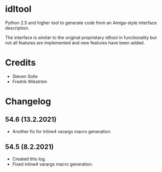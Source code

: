 # idltool
Python 2.5 and higher tool to generate code from an Amiga-style interface description.

The interface is similar to the original proprietary idltool in functionality but not all features are implemented and new features have been added.

# Credits
- Steven Solie
- Fredrik Wikström

# Changelog

## 54.6 (13.2.2021)
- Another fix for inline4 varargs macro generation.

## 54.5 (8.2.2021)
- Created this log.
- Fixed inline4 varargs macro generation.
